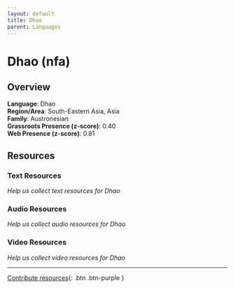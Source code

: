 ```yaml
---
layout: default
title: Dhao
parent: Languages
---
```


# Dhao (nfa)

## Overview

**Language**: Dhao  
**Region/Area**: South-Eastern Asia, Asia  
**Family**: Austronesian  
**Grassroots Presence (z-score)**: 0.40  
**Web Presence (z-score)**: 0.81  

## Resources

### Text Resources
*Help us collect text resources for Dhao*

### Audio Resources
*Help us collect audio resources for Dhao*

### Video Resources
*Help us collect video resources for Dhao*

---

[Contribute resources](https://forms.office.com/e/1SfLJx3u1r){: .btn .btn-purple }
